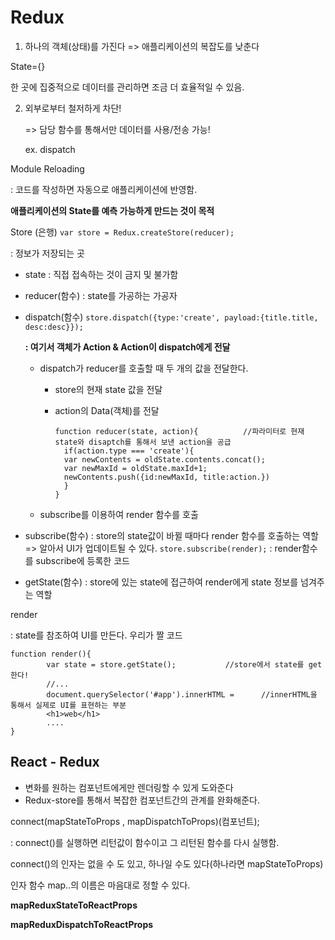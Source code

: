 # Redux

1. 하나의 객체(상태)를 가진다 => 애플리케이션의 복잡도를 낮춘다

State={}

한 곳에 집중적으로 데이터를 관리하면 조금 더 효율적일 수 있음.

2. 외부로부터 철저하게 차단! 

   => 담당 함수를 통해서만 데이터를 사용/전송 가능!

   ex. dispatch

Module Reloading

: 코드를 작성하면 자동으로 애플리케이션에 반영함.



**애플리케이션의 State를 예측 가능하게 만드는 것이 목적**







Store (은행)     			`var store = Redux.createStore(reducer);`

: 정보가 저장되는 곳

- state : 직접 접속하는 것이 금지 및 불가함

  

- reducer(함수) : state를 가공하는 가공자

  

- dispatch(함수)           `store.dispatch({type:'create', payload:{title.title, desc:desc}});`   

  **: 여기서 객체가 Action & Action이 dispatch에게 전달**

  - dispatch가 reducer를 호출할 때 두 개의 값을 전달한다.

    - store의 현재 state 값을 전달

    - action의 Data(객체)를 전달

      ```
      function reducer(state, action){ 			//파라미터로 현재 state와 disaptch를 통해서 보낸 action을 공급
      	if(action.type === 'create'){
      	var newContents = oldState.contents.concat();
      	var newMaxId = oldState.maxId+1;
      	newContents.push({id:newMaxId, title:action.})
      	}
      }
      ```

      

  -  subscribe를 이용하여 render 함수를 호출

    

- subscribe(함수) : store의 state값이 바뀔 때마다 render 함수를 호출하는 역할 => 알아서 UI가 업데이트될 수 있다. 									`store.subscribe(render);`  :  render함수를 subscribe에 등록한 코드

  

- getState(함수) : store에 있는 state에 접근하여 render에게 state 정보를 넘겨주는 역할



render

: state를 참조하여 UI를 만든다. 우리가 짤 코드 

```
function render(){
		var state = store.getState();			//store에서 state를 get 한다!
		//...
		document.querySelector('#app').innerHTML =		//innerHTML을 통해서 실제로 UI를 표현하는 부분
		<h1>web</h1>
		....
}
```



## React - Redux

- 변화를 원하는 컴포넌트에게만 렌더링할 수 있게 도와준다
- Redux-store를 통해서 복잡한 컴포넌트간의 관계를 완화해준다.

connect(mapStateToProps , mapDispatchToProps)(컴포넌트);

: connect()를 실행하면 리턴값이 함수이고 그 리턴된 함수를 다시 실행함.

connect()의 인자는 없을 수 도 있고, 하나일 수도 있다(하나라면 mapStateToProps)

인자 함수 map..의 이름은 마음대로 정할 수 있다.



**mapReduxStateToReactProps**

**mapReduxDispatchToReactProps**

